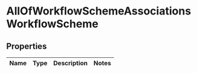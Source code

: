 # AllOfWorkflowSchemeAssociationsWorkflowScheme

## Properties
Name | Type | Description | Notes
------------ | ------------- | ------------- | -------------
